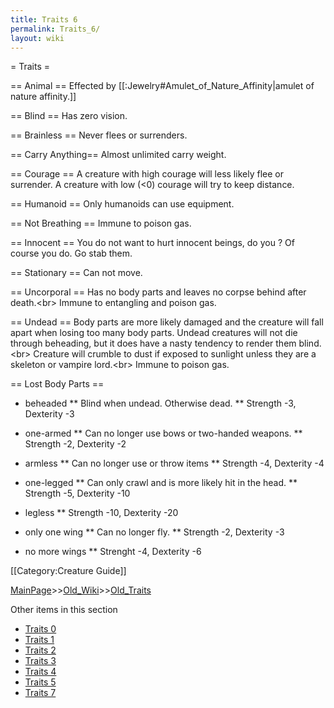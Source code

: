 ```yaml
---
title: Traits 6
permalink: Traits_6/
layout: wiki
---
```

= Traits =

== Animal ==
Effected by [[:Jewelry#Amulet_of_Nature_Affinity|amulet of nature affinity.]]

== Blind ==
Has zero vision.

== Brainless == 
Never flees or surrenders.

== Carry Anything==
Almost unlimited carry weight.

== Courage ==
A creature with high courage will less likely flee or surrender. A creature with low (&lt;0) courage will try to keep distance.

== Humanoid ==
Only humanoids can use equipment.

== Not Breathing ==
Immune to poison gas.

== Innocent ==
You do not want to hurt innocent beings, do you ?  Of course you do.  Go stab them.

== Stationary ==
Can not move.

== Uncorporal ==
Has no body parts and leaves no corpse behind after death.&lt;br&gt;
Immune to entangling and poison gas.

== Undead ==
Body parts are more likely damaged and the creature will fall apart when losing too many body parts.  Undead creatures will not die through beheading, but it does have a nasty tendency to render them blind.&lt;br&gt;
Creature will crumble to dust if exposed to sunlight unless they are a skeleton or vampire lord.&lt;br&gt;
Immune to poison gas.

== Lost Body Parts ==
* beheaded
** Blind when undead. Otherwise dead.
** Strength -3, Dexterity -3

* one-armed
** Can no longer use bows or two-handed weapons.
** Strength -2, Dexterity -2
* armless
** Can no longer use or throw items
** Strength -4, Dexterity -4

* one-legged
** Can only crawl and is more likely hit in the head.
** Strength -5, Dexterity -10
* legless
** Strength -10, Dexterity -20

* only one wing
** Can no longer fly.
** Strength -2, Dexterity -3
* no more wings
** Strenght -4, Dexterity -6

[[Category:Creature Guide]]

[MainPage](/keeperrl_wiki/ "wikilink")>>[Old_Wiki](/keeperrl_wiki/Old_Wiki "wikilink")>>[Old_Traits](/keeperrl_wiki/Old_Traits "wikilink")

Other items in this section
-    [Traits 0](/keeperrl_wiki/Traits_0 "wikilink")
-    [Traits 1](/keeperrl_wiki/Traits_1 "wikilink")
-    [Traits 2](/keeperrl_wiki/Traits_2 "wikilink")
-    [Traits 3](/keeperrl_wiki/Traits_3 "wikilink")
-    [Traits 4](/keeperrl_wiki/Traits_4 "wikilink")
-    [Traits 5](/keeperrl_wiki/Traits_5 "wikilink")
-    [Traits 7](/keeperrl_wiki/Traits_7 "wikilink")
